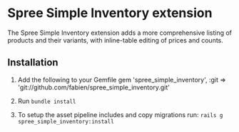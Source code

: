 # Spree Simple Inventory extension

The Spree Simple Inventory extension adds a more comprehensive listing of 
products and their variants, with inline-table editing of prices and counts.

## Installation

1. Add the following to your Gemfile
  gem 'spree\_simple\_inventory', :git => 'git://github.com/fabien/spree\_simple\_inventory.git'

2. Run `bundle install`

3. To setup the asset pipeline includes and copy migrations run: `rails g spree_simple_inventory:install`

